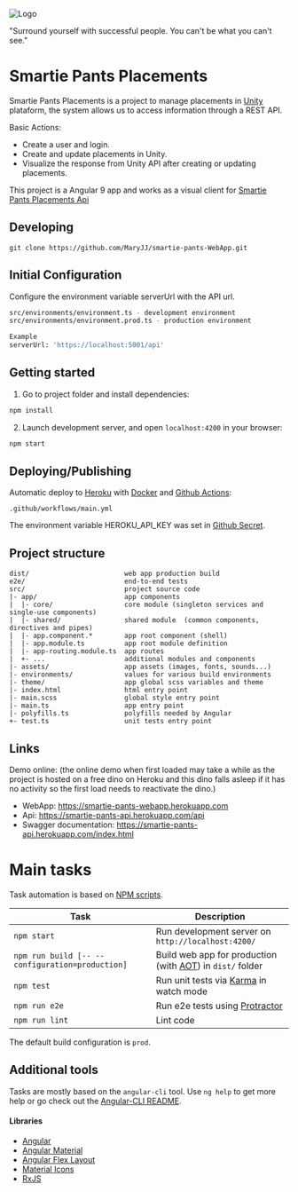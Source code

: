 ![Logo](https://smartie-pants-webapp.herokuapp.com/assets/images/Smartie-pants-logo.png)

"Surround yourself with successful people. You can't be what you can't see."

# Smartie Pants Placements

Smartie Pants Placements is a project to manage placements in [Unity](https://unity.com/) plataform, the system allows us to access information through a REST API.

Basic Actions:

- Create a user and login.
- Create and update placements in Unity.
- Visualize the response from Unity API after creating or updating placements.

This project is a Angular 9 app and works as a visual client for [Smartie Pants Placements Api](https://github.com/MaryJJ/smartie-pants-API)

## Developing

```shell
git clone https://github.com/MaryJJ/smartie-pants-WebApp.git
```

## Initial Configuration

Configure the environment variable serverUrl with the API url.

```sh
src/environments/environment.ts - development environment
src/environments/environment.prod.ts - production environment

Example
serverUrl: 'https://localhost:5001/api'
```

## Getting started

1. Go to project folder and install dependencies:

```sh
npm install
```

2. Launch development server, and open `localhost:4200` in your browser:

```sh
npm start
```

## Deploying/Publishing

Automatic deploy to [Heroku](https://www.heroku.com) with [Docker](https://www.docker.com) and [Github Actions](https://github.com/features/actions):

```shell
.github/workflows/main.yml
```

The environment variable HEROKU_API_KEY was set in [Github Secret](https://docs.github.com/es/actions/reference/encrypted-secrets).

## Project structure

```
dist/                        web app production build
e2e/                         end-to-end tests
src/                         project source code
|- app/                      app components
|  |- core/                  core module (singleton services and single-use components)
|  |- shared/                shared module  (common components, directives and pipes)
|  |- app.component.*        app root component (shell)
|  |- app.module.ts          app root module definition
|  |- app-routing.module.ts  app routes
|  +- ...                    additional modules and components
|- assets/                   app assets (images, fonts, sounds...)
|- environments/             values for various build environments
|- theme/                    app global scss variables and theme
|- index.html                html entry point
|- main.scss                 global style entry point
|- main.ts                   app entry point
|- polyfills.ts              polyfills needed by Angular
+- test.ts                   unit tests entry point
```

## Links

Demo online: (the online demo when first loaded may take a while as the project is hosted on a free dino on Heroku and this dino falls asleep if it has no activity so the first load needs to reactivate the dino.)

- WebApp: https://smartie-pants-webapp.herokuapp.com
- Api: https://smartie-pants-api.herokuapp.com/api
- Swagger documentation: https://smartie-pants-api.herokuapp.com/index.html

# Main tasks

Task automation is based on [NPM scripts](https://docs.npmjs.com/misc/scripts).

| Task                                            | Description                                                                                        |
| ----------------------------------------------- | -------------------------------------------------------------------------------------------------- |
| `npm start`                                     | Run development server on `http://localhost:4200/`                                                 |
| `npm run build [-- --configuration=production]` | Build web app for production (with [AOT](https://angular.io/guide/aot-compiler)) in `dist/` folder |
| `npm test`                                      | Run unit tests via [Karma](https://karma-runner.github.io) in watch mode                           |
| `npm run e2e`                                   | Run e2e tests using [Protractor](http://www.protractortest.org)                                    |
| `npm run lint`                                  | Lint code                                                                                          |

The default build configuration is `prod`.

## Additional tools

Tasks are mostly based on the `angular-cli` tool. Use `ng help` to get more help or go check out the
[Angular-CLI README](https://github.com/angular/angular-cli).

#### Libraries

- [Angular](https://angular.io)
- [Angular Material](https://material.angular.io)
- [Angular Flex Layout](https://github.com/angular/flex-layout)
- [Material Icons](https://material.io/icons/)
- [RxJS](http://reactivex.io/rxjs)
